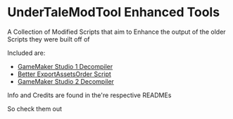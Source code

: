 # UnderTaleModTool Enhanced Tools
A Collection of Modified Scripts that aim to Enhance the output of the older Scripts they were built off of

Included are:

- [GameMaker Studio 1 Decompiler](https://github.com/burnedpopcorn/UTMT-Enhanced-Tools/tree/main/Export2GMS1FIXED)
- [Better ExportAssetsOrder Script](https://github.com/burnedpopcorn/UTMT-Enhanced-Tools/tree/main/BetterExportAssetsOrder)
- [GameMaker Studio 2 Decompiler](https://github.com/burnedpopcorn/UTMT-Enhanced-Tools/blob/main/GMS2_Decompiler_FIXED)

Info and Credits are found in the're respective READMEs

So check them out
